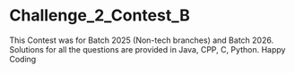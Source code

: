 # Challenge_2_Contest_B
This Contest was for Batch 2025 (Non-tech branches) and Batch 2026.
Solutions for all the questions are provided in Java, CPP, C, Python.
Happy Coding
